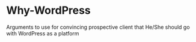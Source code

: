 # Why-WordPress
Arguments to use for convincing prospective client that He/She should go with WordPress as a platform
